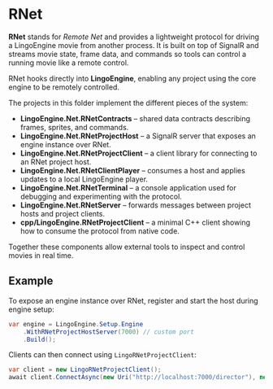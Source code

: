 # RNet

**RNet** stands for *Remote Net* and provides a lightweight protocol for driving a LingoEngine movie from another process.
It is built on top of SignalR and streams movie state, frame data, and commands so tools can control a running movie like a remote control.

RNet hooks directly into **LingoEngine**, enabling any project using the core engine to be remotely controlled.

The projects in this folder implement the different pieces of the system:

- **LingoEngine.Net.RNetContracts** – shared data contracts describing frames, sprites, and commands.
- **LingoEngine.Net.RNetProjectHost** – a SignalR server that exposes an engine instance over RNet.
- **LingoEngine.Net.RNetProjectClient** – a client library for connecting to an RNet project host.
- **LingoEngine.Net.RNetClientPlayer** – consumes a host and applies updates to a local LingoEngine player.
- **LingoEngine.Net.RNetTerminal** – a console application used for debugging and experimenting with the protocol.
- **LingoEngine.Net.RNetServer** – forwards messages between project hosts and project clients.
- **cpp/LingoEngine.RNetProjectClient** – a minimal C++ client showing how to consume the protocol from native code.

Together these components allow external tools to inspect and control movies in real time.

## Example

To expose an engine instance over RNet, register and start the host during engine setup:

```csharp
var engine = LingoEngine.Setup.Engine
    .WithRNetProjectHostServer(7000) // custom port
    .Build();
```

Clients can then connect using `LingoRNetProjectClient`:

```csharp
var client = new LingoRNetProjectClient();
await client.ConnectAsync(new Uri("http://localhost:7000/director"), new HelloDto("project", "client", "1.0", "Sample client"));
```

